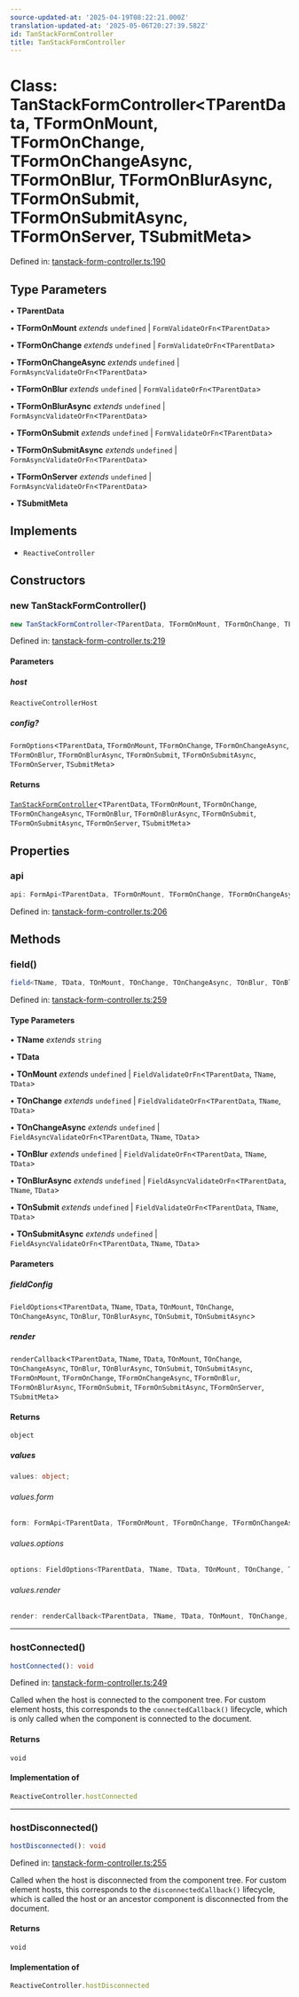 ```yaml
---
source-updated-at: '2025-04-19T08:22:21.000Z'
translation-updated-at: '2025-05-06T20:27:39.582Z'
id: TanStackFormController
title: TanStackFormController
---
```


<!-- DO NOT EDIT: this page is autogenerated from the type comments -->

# Class: TanStackFormController\<TParentData, TFormOnMount, TFormOnChange, TFormOnChangeAsync, TFormOnBlur, TFormOnBlurAsync, TFormOnSubmit, TFormOnSubmitAsync, TFormOnServer, TSubmitMeta\>

Defined in: [tanstack-form-controller.ts:190](https://github.com/TanStack/form/blob/main/packages/lit-form/src/tanstack-form-controller.ts#L190)

## Type Parameters

• **TParentData**

• **TFormOnMount** *extends* `undefined` \| `FormValidateOrFn`\<`TParentData`\>

• **TFormOnChange** *extends* `undefined` \| `FormValidateOrFn`\<`TParentData`\>

• **TFormOnChangeAsync** *extends* `undefined` \| `FormAsyncValidateOrFn`\<`TParentData`\>

• **TFormOnBlur** *extends* `undefined` \| `FormValidateOrFn`\<`TParentData`\>

• **TFormOnBlurAsync** *extends* `undefined` \| `FormAsyncValidateOrFn`\<`TParentData`\>

• **TFormOnSubmit** *extends* `undefined` \| `FormValidateOrFn`\<`TParentData`\>

• **TFormOnSubmitAsync** *extends* `undefined` \| `FormAsyncValidateOrFn`\<`TParentData`\>

• **TFormOnServer** *extends* `undefined` \| `FormAsyncValidateOrFn`\<`TParentData`\>

• **TSubmitMeta**

## Implements

- `ReactiveController`

## Constructors

### new TanStackFormController()

```ts
new TanStackFormController<TParentData, TFormOnMount, TFormOnChange, TFormOnChangeAsync, TFormOnBlur, TFormOnBlurAsync, TFormOnSubmit, TFormOnSubmitAsync, TFormOnServer, TSubmitMeta>(host, config?): TanStackFormController<TParentData, TFormOnMount, TFormOnChange, TFormOnChangeAsync, TFormOnBlur, TFormOnBlurAsync, TFormOnSubmit, TFormOnSubmitAsync, TFormOnServer, TSubmitMeta>
```

Defined in: [tanstack-form-controller.ts:219](https://github.com/TanStack/form/blob/main/packages/lit-form/src/tanstack-form-controller.ts#L219)

#### Parameters

##### host

`ReactiveControllerHost`

##### config?

`FormOptions`\<`TParentData`, `TFormOnMount`, `TFormOnChange`, `TFormOnChangeAsync`, `TFormOnBlur`, `TFormOnBlurAsync`, `TFormOnSubmit`, `TFormOnSubmitAsync`, `TFormOnServer`, `TSubmitMeta`\>

#### Returns

[`TanStackFormController`](tanstackformcontroller.md)\<`TParentData`, `TFormOnMount`, `TFormOnChange`, `TFormOnChangeAsync`, `TFormOnBlur`, `TFormOnBlurAsync`, `TFormOnSubmit`, `TFormOnSubmitAsync`, `TFormOnServer`, `TSubmitMeta`\>

## Properties

### api

```ts
api: FormApi<TParentData, TFormOnMount, TFormOnChange, TFormOnChangeAsync, TFormOnBlur, TFormOnBlurAsync, TFormOnSubmit, TFormOnSubmitAsync, TFormOnServer, TSubmitMeta>;
```

Defined in: [tanstack-form-controller.ts:206](https://github.com/TanStack/form/blob/main/packages/lit-form/src/tanstack-form-controller.ts#L206)

## Methods

### field()

```ts
field<TName, TData, TOnMount, TOnChange, TOnChangeAsync, TOnBlur, TOnBlurAsync, TOnSubmit, TOnSubmitAsync>(fieldConfig, render): object
```

Defined in: [tanstack-form-controller.ts:259](https://github.com/TanStack/form/blob/main/packages/lit-form/src/tanstack-form-controller.ts#L259)

#### Type Parameters

• **TName** *extends* `string`

• **TData**

• **TOnMount** *extends* `undefined` \| `FieldValidateOrFn`\<`TParentData`, `TName`, `TData`\>

• **TOnChange** *extends* `undefined` \| `FieldValidateOrFn`\<`TParentData`, `TName`, `TData`\>

• **TOnChangeAsync** *extends* `undefined` \| `FieldAsyncValidateOrFn`\<`TParentData`, `TName`, `TData`\>

• **TOnBlur** *extends* `undefined` \| `FieldValidateOrFn`\<`TParentData`, `TName`, `TData`\>

• **TOnBlurAsync** *extends* `undefined` \| `FieldAsyncValidateOrFn`\<`TParentData`, `TName`, `TData`\>

• **TOnSubmit** *extends* `undefined` \| `FieldValidateOrFn`\<`TParentData`, `TName`, `TData`\>

• **TOnSubmitAsync** *extends* `undefined` \| `FieldAsyncValidateOrFn`\<`TParentData`, `TName`, `TData`\>

#### Parameters

##### fieldConfig

`FieldOptions`\<`TParentData`, `TName`, `TData`, `TOnMount`, `TOnChange`, `TOnChangeAsync`, `TOnBlur`, `TOnBlurAsync`, `TOnSubmit`, `TOnSubmitAsync`\>

##### render

`renderCallback`\<`TParentData`, `TName`, `TData`, `TOnMount`, `TOnChange`, `TOnChangeAsync`, `TOnBlur`, `TOnBlurAsync`, `TOnSubmit`, `TOnSubmitAsync`, `TFormOnMount`, `TFormOnChange`, `TFormOnChangeAsync`, `TFormOnBlur`, `TFormOnBlurAsync`, `TFormOnSubmit`, `TFormOnSubmitAsync`, `TFormOnServer`, `TSubmitMeta`\>

#### Returns

`object`

##### values

```ts
values: object;
```

###### values.form

```ts
form: FormApi<TParentData, TFormOnMount, TFormOnChange, TFormOnChangeAsync, TFormOnBlur, TFormOnBlurAsync, TFormOnSubmit, TFormOnSubmitAsync, TFormOnServer, TSubmitMeta>;
```

###### values.options

```ts
options: FieldOptions<TParentData, TName, TData, TOnMount, TOnChange, TOnChangeAsync, TOnBlur, TOnBlurAsync, TOnSubmit, TOnSubmitAsync>;
```

###### values.render

```ts
render: renderCallback<TParentData, TName, TData, TOnMount, TOnChange, TOnChangeAsync, TOnBlur, TOnBlurAsync, TOnSubmit, TOnSubmitAsync, TFormOnMount, TFormOnChange, TFormOnChangeAsync, TFormOnBlur, TFormOnBlurAsync, TFormOnSubmit, TFormOnSubmitAsync, TFormOnServer, TSubmitMeta>;
```

***

### hostConnected()

```ts
hostConnected(): void
```

Defined in: [tanstack-form-controller.ts:249](https://github.com/TanStack/form/blob/main/packages/lit-form/src/tanstack-form-controller.ts#L249)

Called when the host is connected to the component tree. For custom
element hosts, this corresponds to the `connectedCallback()` lifecycle,
which is only called when the component is connected to the document.

#### Returns

`void`

#### Implementation of

```ts
ReactiveController.hostConnected
```

***

### hostDisconnected()

```ts
hostDisconnected(): void
```

Defined in: [tanstack-form-controller.ts:255](https://github.com/TanStack/form/blob/main/packages/lit-form/src/tanstack-form-controller.ts#L255)

Called when the host is disconnected from the component tree. For custom
element hosts, this corresponds to the `disconnectedCallback()` lifecycle,
which is called the host or an ancestor component is disconnected from the
document.

#### Returns

`void`

#### Implementation of

```ts
ReactiveController.hostDisconnected
```
